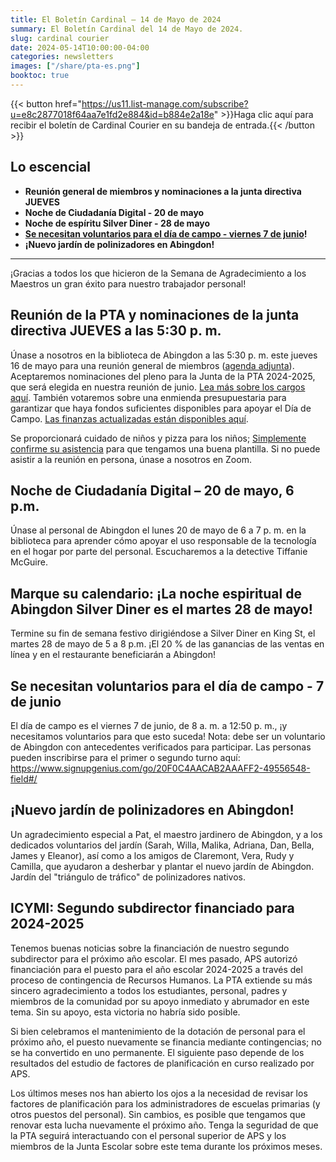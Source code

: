 ```yaml
---
title: El Boletín Cardinal — 14 de Mayo de 2024
summary: El Boletín Cardinal del 14 de Mayo de 2024.
slug: cardinal courier
date: 2024-05-14T10:00:00-04:00
categories: newsletters
images: ["/share/pta-es.png"]
booktoc: true
---
```


{{< button href="https://us11.list-manage.com/subscribe?u=e8c2877018f64aa7e1fd2e884&id=b884e2a18e" >}}Haga clic aquí para recibir el boletín de Cardinal Courier en su bandeja de entrada.{{< /button >}}

## Lo escencial

- **Reunión general de miembros y nominaciones a la junta directiva JUEVES**
- **Noche de Ciudadanía Digital - 20 de mayo**
- **Noche de espíritu Silver Diner - 28 de mayo**
- **[Se necesitan voluntarios para el día de campo - viernes 7 de junio](https://www.signupgenius.com/go/20F0C4AACAB2AAAFF2-49556548-field#/)!**
- **¡Nuevo jardín de polinizadores en Abingdon!**

------

¡Gracias a todos los que hicieron de la Semana de Agradecimiento a los Maestros un gran éxito para nuestro trabajador personal!

## Reunión de la PTA y nominaciones de la junta directiva JUEVES a las 5:30 p. m.

Únase a nosotros en la biblioteca de Abingdon a las 5:30 p. m. este jueves 16 de mayo para una reunión general de miembros ([agenda adjunta](/agendas/2024-05-16)). Aceptaremos nominaciones del pleno para la Junta de la PTA 2024-2025, que será elegida en nuestra reunión de junio. [Lea más sobre los cargos aquí](/2024/04/22/elections/). También votaremos sobre una enmienda presupuestaria para garantizar que haya fondos suficientes disponibles para apoyar el Día de Campo. [Las finanzas actualizadas están disponibles aquí](/reports/2024-05-16_1.pdf).

Se proporcionará cuidado de niños y pizza para los niños; [Simplemente confirme su asistencia](https://docs.google.com/forms/d/e/1FAIpQLSfthsG7AfcW6CkMkt7YDQ-UwSS5biI3sEYVFNL_-ECe8sA-8w/viewform) para que tengamos una buena plantilla. Si no puede asistir a la reunión en persona, únase a nosotros en Zoom.

## Noche de Ciudadanía Digital – 20 de mayo, 6 p.m.

Únase al personal de Abingdon el lunes 20 de mayo de 6 a 7 p. m. en la biblioteca para aprender cómo apoyar el uso responsable de la tecnología en el hogar por parte del personal. Escucharemos a la detective Tiffanie McGuire.

## Marque su calendario: ¡La noche espiritual de Abingdon Silver Diner es el martes 28 de mayo!

Termine su fin de semana festivo dirigiéndose a Silver Diner en King St, el martes 28 de mayo de 5 a 8 p.m. ¡El 20 % de las ganancias de las ventas en línea y en el restaurante beneficiarán a Abingdon!

## Se necesitan voluntarios para el día de campo - 7 de junio

El día de campo es el viernes 7 de junio, de 8 a. m. a 12:50 p. m., ¡y necesitamos voluntarios para que esto suceda! Nota: debe ser un voluntario de Abingdon con antecedentes verificados para participar. Las personas pueden inscribirse para el primer o segundo turno aquí: https://www.signupgenius.com/go/20F0C4AACAB2AAAFF2-49556548-field#/

## ¡Nuevo jardín de polinizadores en Abingdon!

Un agradecimiento especial a Pat, el maestro jardinero de Abingdon, y a los dedicados voluntarios del jardín (Sarah, Willa, Malika, Adriana, Dan, Bella, James y Eleanor), así como a los amigos de Claremont, Vera, Rudy y Camilla, que ayudaron a desherbar y plantar el nuevo jardín de Abingdon. Jardín del "triángulo de tráfico" de polinizadores nativos.

## ICYMI: Segundo subdirector financiado para 2024-2025

Tenemos buenas noticias sobre la financiación de nuestro segundo subdirector para el próximo año escolar. El mes pasado, APS autorizó financiación para el puesto para el año escolar 2024-2025 a través del proceso de contingencia de Recursos Humanos. La PTA extiende su más sincero agradecimiento a todos los estudiantes, personal, padres y miembros de la comunidad por su apoyo inmediato y abrumador en este tema. Sin su apoyo, esta victoria no habría sido posible.

Si bien celebramos el mantenimiento de la dotación de personal para el próximo año, el puesto nuevamente se financia mediante contingencias; no se ha convertido en uno permanente. El siguiente paso depende de los resultados del estudio de factores de planificación en curso realizado por APS.

Los últimos meses nos han abierto los ojos a la necesidad de revisar los factores de planificación para los administradores de escuelas primarias (y otros puestos del personal). Sin cambios, es posible que tengamos que renovar esta lucha nuevamente el próximo año. Tenga la seguridad de que la PTA seguirá interactuando con el personal superior de APS y los miembros de la Junta Escolar sobre este tema durante los próximos meses.